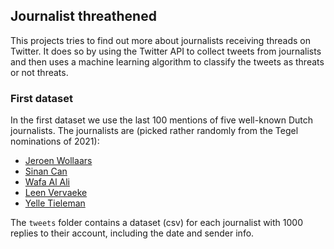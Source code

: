 ## Journalist threathened
This projects tries to find out more about journalists receiving threads on Twitter. It does so by using the Twitter API to collect tweets from journalists and then uses a machine learning algorithm to classify the tweets as threats or not threats.

### First dataset
In the first dataset we use the last 100 mentions of five well-known Dutch journalists. The journalists are (picked rather randomly from the Tegel nominations of 2021):

- [Jeroen Wollaars](https://twitter.com/jeroenwollaars)
- [Sinan Can](https://twitter.com/sinancan77)
- [Wafa Al Ali](https://twitter.com/alaliwafa)
- [Leen Vervaeke](https://twitter.com/leenvervaeke)
- [Yelle Tieleman](https://twitter.com/YelleTieleman)

The `tweets` folder contains a dataset (csv) for each journalist with 1000 replies to their account, including the date and sender info.